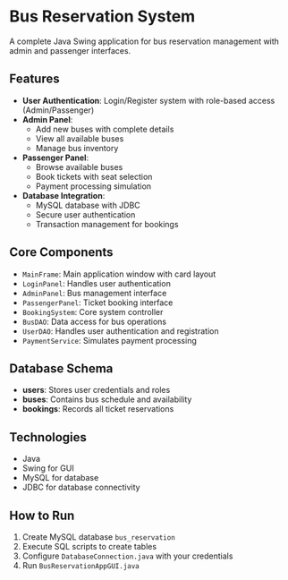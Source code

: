 # Bus Reservation System

A complete Java Swing application for bus reservation management with admin and passenger interfaces.

## Features
- **User Authentication**: Login/Register system with role-based access (Admin/Passenger)
- **Admin Panel**: 
  - Add new buses with complete details
  - View all available buses
  - Manage bus inventory
- **Passenger Panel**:
  - Browse available buses
  - Book tickets with seat selection
  - Payment processing simulation
- **Database Integration**: 
  - MySQL database with JDBC
  - Secure user authentication
  - Transaction management for bookings

## Core Components
- `MainFrame`: Main application window with card layout
- `LoginPanel`: Handles user authentication
- `AdminPanel`: Bus management interface
- `PassengerPanel`: Ticket booking interface
- `BookingSystem`: Core system controller
- `BusDAO`: Data access for bus operations
- `UserDAO`: Handles user authentication and registration
- `PaymentService`: Simulates payment processing

## Database Schema
- **users**: Stores user credentials and roles
- **buses**: Contains bus schedule and availability
- **bookings**: Records all ticket reservations

## Technologies
- Java 
- Swing for GUI
- MySQL for database
- JDBC for database connectivity

## How to Run
1. Create MySQL database `bus_reservation`
2. Execute SQL scripts to create tables
3. Configure `DatabaseConnection.java` with your credentials
4. Run `BusReservationAppGUI.java`
